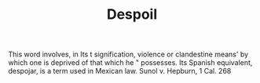 ---
title: Despoil
letter: D
permalink: "/definitions/bld-despoil.html"
body: This word involves, in Its t signification, violence or clandestine means' by
  which one is deprived of that which he " possesses. Its Spanish equivalent, despojar,
  is a term used in Mexican law. Sunol v. Hepburn, 1 Cal. 268
published_at: '2018-07-07'
source: Black's Law Dictionary 2nd Ed (1910)
layout: post
---